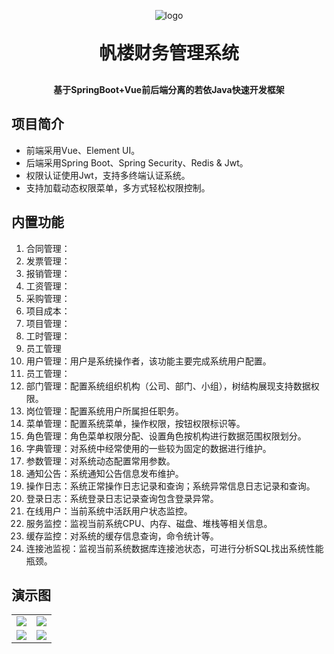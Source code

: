 <p align="center">
	<img alt="logo" src="https://oscimg.oschina.net/oscnet/up-d3d0a9303e11d522a06cd263f3079027715.png">
</p>
<h1 align="center" style="margin: 30px 0 30px; font-weight: bold;">帆楼财务管理系统</h1>
<h4 align="center">基于SpringBoot+Vue前后端分离的若依Java快速开发框架</h4>

[comment]: <> (<p align="center">)

[comment]: <> (	<a href="https://gitee.com/y_project/RuoYi-Vue/stargazers"><img src="https://gitee.com/y_project/RuoYi-Vue/badge/star.svg?theme=dark"></a>)

[comment]: <> (	<a href="https://gitee.com/y_project/RuoYi-Vue"><img src="https://img.shields.io/badge/RuoYi-v3.8.1-brightgreen.svg"></a>)

[comment]: <> (	<a href="https://gitee.com/y_project/RuoYi-Vue/blob/master/LICENSE"><img src="https://img.shields.io/github/license/mashape/apistatus.svg"></a>)

[comment]: <> (</p>)

## 项目简介

[comment]: <> (若依是一套全部开源的快速开发平台，毫无保留给个人及企业免费使用。)

* 前端采用Vue、Element UI。
* 后端采用Spring Boot、Spring Security、Redis & Jwt。
* 权限认证使用Jwt，支持多终端认证系统。
* 支持加载动态权限菜单，多方式轻松权限控制。

## 内置功能

1.  合同管理：
2.  发票管理：
3.  报销管理：
4.  工资管理：
5.  采购管理：
6.  项目成本：
7.  项目管理：
8.  工时管理：
9.  员工管理
10. 用户管理：用户是系统操作者，该功能主要完成系统用户配置。
11. 员工管理：    
12. 部门管理：配置系统组织机构（公司、部门、小组），树结构展现支持数据权限。
13. 岗位管理：配置系统用户所属担任职务。
14. 菜单管理：配置系统菜单，操作权限，按钮权限标识等。
15. 角色管理：角色菜单权限分配、设置角色按机构进行数据范围权限划分。
16. 字典管理：对系统中经常使用的一些较为固定的数据进行维护。
17. 参数管理：对系统动态配置常用参数。
18. 通知公告：系统通知公告信息发布维护。
19. 操作日志：系统正常操作日志记录和查询；系统异常信息日志记录和查询。
20. 登录日志：系统登录日志记录查询包含登录异常。
21. 在线用户：当前系统中活跃用户状态监控。
22. 服务监控：监视当前系统CPU、内存、磁盘、堆栈等相关信息。
23. 缓存监控：对系统的缓存信息查询，命令统计等。
24. 连接池监视：监视当前系统数据库连接池状态，可进行分析SQL找出系统性能瓶颈。

[comment]: <> (22. 定时任务：在线（添加、修改、删除&#41;任务调度包含执行结果日志。)
[comment]: <> (13. 代码生成：前后端代码的生成（java、html、xml、sql）支持CRUD下载 。)
[comment]: <> (24. 系统接口：根据业务代码自动生成相关的api接口文档。)
[comment]: <> (27. 在线构建器：拖动表单元素生成相应的HTML代码。)


## 演示图

<table>
    <tr>
        <td><img src="https://oscimg.oschina.net/oscnet/cd1f90be5f2684f4560c9519c0f2a232ee8.jpg"/></td>
        <td><img src="https://oscimg.oschina.net/oscnet/1cbcf0e6f257c7d3a063c0e3f2ff989e4b3.jpg"/></td>
    </tr>
    <tr>
        <td><img src="https://oscimg.oschina.net/oscnet/up-8074972883b5ba0622e13246738ebba237a.png"/></td>
        <td><img src="https://oscimg.oschina.net/oscnet/up-9f88719cdfca9af2e58b352a20e23d43b12.png"/></td>
    </tr>
</table>